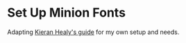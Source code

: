# Set Up Minion Fonts

Adapting [Kieran Healy's guide](https://kieranhealy.org/blog/archives/2012/11/10/installing-minion-pro/) for my own setup and needs. 

